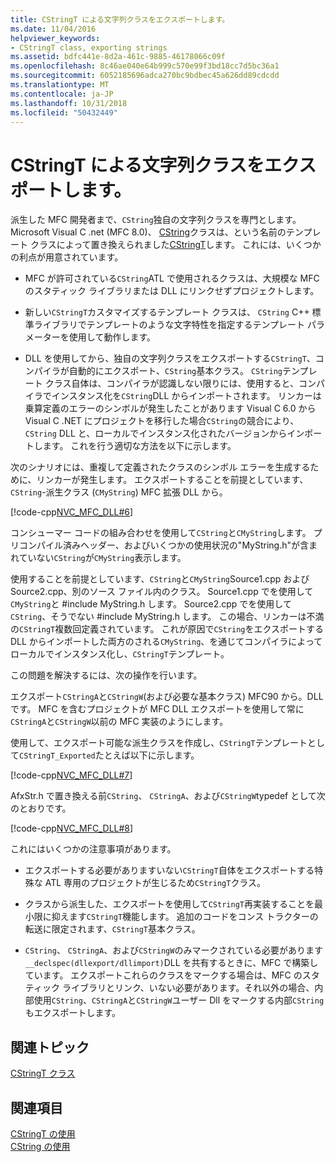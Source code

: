 ```yaml
---
title: CStringT による文字列クラスをエクスポートします。
ms.date: 11/04/2016
helpviewer_keywords:
- CStringT class, exporting strings
ms.assetid: bdfc441e-8d2a-461c-9885-46178066c09f
ms.openlocfilehash: 8c46ae040e64b999c570e99f3bd18cc7d5bc36a1
ms.sourcegitcommit: 6052185696adca270bc9bdbec45a626dd89cdcdd
ms.translationtype: MT
ms.contentlocale: ja-JP
ms.lasthandoff: 10/31/2018
ms.locfileid: "50432449"
---
```

# <a name="exporting-string-classes-using-cstringt"></a>CStringT による文字列クラスをエクスポートします。

派生した MFC 開発者まで、`CString`独自の文字列クラスを専門とします。 Microsoft Visual C .net (MFC 8.0)、 [CString](../atl-mfc-shared/using-cstring.md)クラスは、という名前のテンプレート クラスによって置き換えられました[CStringT](../atl-mfc-shared/reference/cstringt-class.md)します。 これには、いくつかの利点が用意されています。

- MFC が許可されている`CString`ATL で使用されるクラスは、大規模な MFC のスタティック ライブラリまたは DLL にリンクせずプロジェクトします。

- 新しい`CStringT`カスタマイズするテンプレート クラスは、 `CString` C++ 標準ライブラリでテンプレートのような文字特性を指定するテンプレート パラメーターを使用して動作します。

- DLL を使用してから、独自の文字列クラスをエクスポートする`CStringT`、コンパイラが自動的にエクスポート、`CString`基本クラス。 `CString`テンプレート クラス自体は、コンパイラが認識しない限りには、使用すると、コンパイラでインスタンス化を`CString`DLL からインポートされます。 リンカーは乗算定義のエラーのシンボルが発生したことがあります Visual C 6.0 から Visual C .NET にプロジェクトを移行した場合`CString`の競合により、 `CString` DLL と、ローカルでインスタンス化されたバージョンからインポートします。 これを行う適切な方法を以下に示します。

次のシナリオには、重複して定義されたクラスのシンボル エラーを生成するために、リンカーが発生します。 エクスポートすることを前提としています、 `CString`-派生クラス (`CMyString`) MFC 拡張 DLL から。

[!code-cpp[NVC_MFC_DLL#6](../atl-mfc-shared/codesnippet/cpp/exporting-string-classes-using-cstringt_1.cpp)]

コンシューマー コードの組み合わせを使用して`CString`と`CMyString`します。 プリコンパイル済みヘッダー、およびいくつかの使用状況の"MyString.h"が含まれていない`CString`が`CMyString`表示します。

使用することを前提としています、`CString`と`CMyString`Source1.cpp および Source2.cpp、別のソース ファイル内のクラス。 Source1.cpp でを使用して`CMyString`と #include MyString.h します。 Source2.cpp でを使用して`CString`、そうでない #include MyString.h します。 この場合、リンカーは不満の`CStringT`複数回定義されています。 これが原因で`CString`をエクスポートする DLL からインポートした両方のされる`CMyString`、を通じてコンパイラによってローカルでインスタンス化し、`CStringT`テンプレート。

この問題を解決するには、次の操作を行います。

エクスポート`CStringA`と`CStringW`(および必要な基本クラス) MFC90 から。DLL です。 MFC を含むプロジェクトが MFC DLL エクスポートを使用して常に`CStringA`と`CStringW`以前の MFC 実装のようにします。

使用して、エクスポート可能な派生クラスを作成し、`CStringT`テンプレートとして`CStringT_Exported`たとえば以下に示します。

[!code-cpp[NVC_MFC_DLL#7](../atl-mfc-shared/codesnippet/cpp/exporting-string-classes-using-cstringt_2.cpp)]

AfxStr.h で置き換える前`CString`、 `CStringA`、および`CStringW`typedef として次のとおりです。

[!code-cpp[NVC_MFC_DLL#8](../atl-mfc-shared/codesnippet/cpp/exporting-string-classes-using-cstringt_3.cpp)]

これにはいくつかの注意事項があります。

- エクスポートする必要がありますいない`CStringT`自体をエクスポートする特殊な ATL 専用のプロジェクトが生じるため`CStringT`クラス。

- クラスから派生した、エクスポートを使用して`CStringT`再実装することを最小限に抑えます`CStringT`機能します。 追加のコードをコンス トラクターの転送に限定されます、`CStringT`基本クラス。

- `CString`、 `CStringA`、および`CStringW`のみマークされている必要があります`__declspec(dllexport/dllimport)`DLL を共有するときに、MFC で構築しています。 エクスポートこれらのクラスをマークする場合は、MFC のスタティック ライブラリとリンク、いない必要があります。それ以外の場合、内部使用`CString`、`CStringA`と`CStringW`ユーザー Dll をマークする内部`CString`もエクスポートします。

## <a name="related-topics"></a>関連トピック

[CStringT クラス](../atl-mfc-shared/reference/cstringt-class.md)

## <a name="see-also"></a>関連項目

[CStringT の使用](../atl-mfc-shared/using-cstringt.md)<br/>
[CString の使用](../atl-mfc-shared/using-cstring.md)

